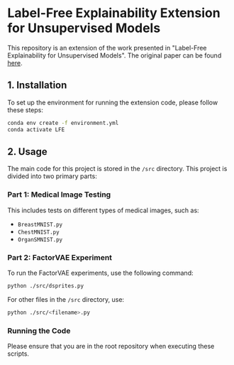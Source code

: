 # Label-Free Explainability Extension for Unsupervised Models

This repository is an extension of the work presented in "Label-Free Explainability for Unsupervised Models". The original paper can be found [here](https://arxiv.org/abs/2203.01928).

## 1. Installation

To set up the environment for running the extension code, please follow these steps:

```bash
conda env create -f environment.yml
conda activate LFE
```

## 2. Usage

The main code for this project is stored in the `/src` directory. This project is divided into two primary parts:

### Part 1: Medical Image Testing

This includes tests on different types of medical images, such as:

- `BreastMNIST.py`
- `ChestMNIST.py`
- `OrganSMNIST.py`

### Part 2: FactorVAE Experiment

To run the FactorVAE experiments, use the following command:

```bash
python ./src/dsprites.py
```

For other files in the `/src` directory, use:

```bash
python ./src/<filename>.py
```

### Running the Code

Please ensure that you are in the root repository when executing these scripts.

